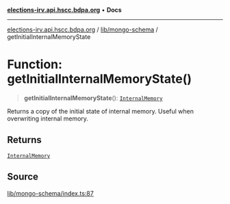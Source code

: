 [**elections-irv.api.hscc.bdpa.org**](../../../README.md) • **Docs**

***

[elections-irv.api.hscc.bdpa.org](../../../README.md) / [lib/mongo-schema](../README.md) / getInitialInternalMemoryState

# Function: getInitialInternalMemoryState()

> **getInitialInternalMemoryState**(): [`InternalMemory`](../type-aliases/InternalMemory.md)

Returns a copy of the initial state of internal memory. Useful when
overwriting internal memory.

## Returns

[`InternalMemory`](../type-aliases/InternalMemory.md)

## Source

[lib/mongo-schema/index.ts:87](https://github.com/Xunnamius/elections_irv.api.hscc.bdpa.org/blob/c917ea60595d63d322e4038beb12d08f7d64cdd2/lib/mongo-schema/index.ts#L87)

